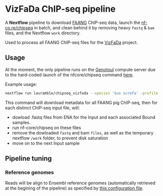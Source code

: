 # VizFaDa ChIP-seq pipeline

A **Nextflow** pipeline to download [FAANG](https://data.faang.org/) ChIP-seq data,
launch the [nf-co.re/chipseq](https://nf-co.re/chipseq) in batch, and clean behind
it by removing heavy `fastq` & `bam` files, and the Nextflow `work` directory.

Used to process all FAANG ChIP-seq files for the [VizFaDa](https://viz.faang.org/) project.

## Usage
At the moment, the only pipeline runs on the [Genotoul](http://bioinfo.genotoul.fr/) compute server due to
the hard-coded launch of the nfcore/chipseq command 
[here](https://github.com/GenEpi-GenPhySE/vizfada_chipseq/blob/master/modules/chipseq_genotoul.nf#L17).

Example usage:
```bash
nextflow run lauramble/chipseq_vizfada --species 'Sus scrofa' -profile genotoul -with-report -with-trace -with-timeline -resume
```
This command will download metadata for all FAANG pig ChIP-seq, then for each distinct ChIP-seq input file, will:
- dowload .fastq files from ENA for the Input and each associated Bound samples.
- run nf-core/chipseq on these files
- remove the dowloaded `fastq` and bam `files`, as well as the temporary nextflow `/work` folder, to prevent disk saturation
- move on to the next Input sample

## Pipeline tuning

### Reference genomes
Reads will be align to Ensembl reference genomes (automatically retrieved at the begining of the pipeline) as specified by 
[this configuration file](https://github.com/GenEpi-GenPhySE/vizfada_chipseq/blob/master/conf/species.config).

